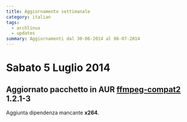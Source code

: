```yaml
---
title: Aggiornamento settimanale
category: italian
tags:
  - archlinux
  - updates
summary: Aggiornamenti dal 30-06-2014 al 06-07-2014
---
```


# Sabato 5 Luglio 2014

## Aggiornato pacchetto in AUR **[ffmpeg-compat2][aur-ffmpeg-compat2] 1.2.1-3**
Aggiunta dipendenza mancante **x264**.


[aur-ffmpeg-compat2]: https://aur.archlinux.org/packages/ffmpeg-compat2/
